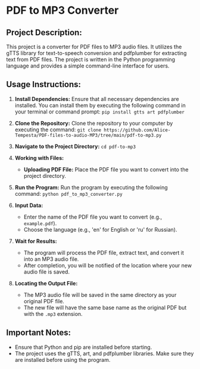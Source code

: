 # PDF to MP3 Converter

## Project Description:
This project is a converter for PDF files to MP3 audio files. It utilizes the gTTS library for text-to-speech conversion and pdfplumber for extracting text from PDF files. The project is written in the Python programming language and provides a simple command-line interface for users.

## Usage Instructions:

1. **Install Dependencies:**
   Ensure that all necessary dependencies are installed. You can install them by executing the following command in your terminal or command prompt:
   ```pip install gtts art pdfplumber```

2. **Clone the Repository:**
   Clone the repository to your computer by executing the command:
   ```git clone https://github.com/Alice-Tempesta/PDF-files-to-audio-MP3/tree/main/pdf-to-mp3.py```

3. **Navigate to the Project Directory:**
   ```cd pdf-to-mp3```

4. **Working with Files:**
   - **Uploading PDF File:**
     Place the PDF file you want to convert into the project directory.

5. **Run the Program:**
   Run the program by executing the following command:
   ```python pdf_to_mp3_converter.py```

6. **Input Data:**
   - Enter the name of the PDF file you want to convert (e.g., `example.pdf`).
   - Choose the language (e.g., 'en' for English or 'ru' for Russian).

7. **Wait for Results:**
   - The program will process the PDF file, extract text, and convert it into an MP3 audio file.
   - After completion, you will be notified of the location where your new audio file is saved.

8. **Locating the Output File:**
   - The MP3 audio file will be saved in the same directory as your original PDF file.
   - The new file will have the same base name as the original PDF but with the `.mp3` extension.

## Important Notes:
- Ensure that Python and pip are installed before starting.
- The project uses the gTTS, art, and pdfplumber libraries. Make sure they are installed before using the program.
